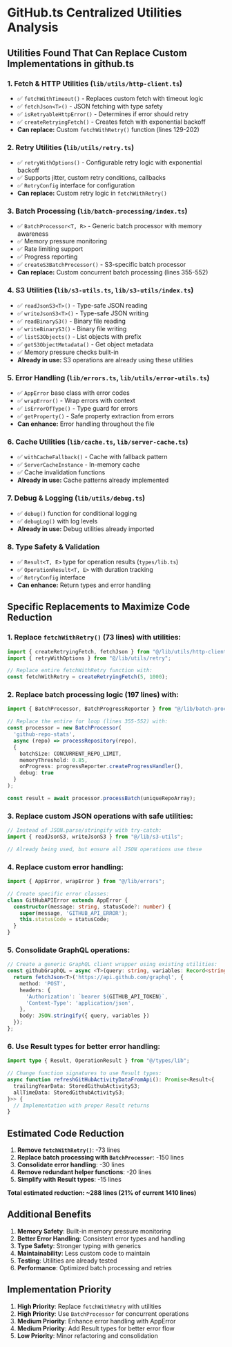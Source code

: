 # GitHub.ts Centralized Utilities Analysis

## Utilities Found That Can Replace Custom Implementations in github.ts

### 1. **Fetch & HTTP Utilities** (`lib/utils/http-client.ts`)
- ✅ `fetchWithTimeout()` - Replaces custom fetch with timeout logic
- ✅ `fetchJson<T>()` - JSON fetching with type safety
- ✅ `isRetryableHttpError()` - Determines if error should retry
- ✅ `createRetryingFetch()` - Creates fetch with exponential backoff
- **Can replace:** Custom `fetchWithRetry()` function (lines 129-202)

### 2. **Retry Utilities** (`lib/utils/retry.ts`)
- ✅ `retryWithOptions()` - Configurable retry logic with exponential backoff
- ✅ Supports jitter, custom retry conditions, callbacks
- ✅ `RetryConfig` interface for configuration
- **Can replace:** Custom retry logic in `fetchWithRetry()`

### 3. **Batch Processing** (`lib/batch-processing/index.ts`)
- ✅ `BatchProcessor<T, R>` - Generic batch processor with memory awareness
- ✅ Memory pressure monitoring
- ✅ Rate limiting support
- ✅ Progress reporting
- ✅ `createS3BatchProcessor()` - S3-specific batch processor
- **Can replace:** Custom concurrent batch processing (lines 355-552)

### 4. **S3 Utilities** (`lib/s3-utils.ts`, `lib/s3-utils/index.ts`)
- ✅ `readJsonS3<T>()` - Type-safe JSON reading
- ✅ `writeJsonS3<T>()` - Type-safe JSON writing
- ✅ `readBinaryS3()` - Binary file reading
- ✅ `writeBinaryS3()` - Binary file writing
- ✅ `listS3Objects()` - List objects with prefix
- ✅ `getS3ObjectMetadata()` - Get object metadata
- ✅ Memory pressure checks built-in
- **Already in use:** S3 operations are already using these utilities

### 5. **Error Handling** (`lib/errors.ts`, `lib/utils/error-utils.ts`)
- ✅ `AppError` base class with error codes
- ✅ `wrapError()` - Wrap errors with context
- ✅ `isErrorOfType()` - Type guard for errors
- ✅ `getProperty()` - Safe property extraction from errors
- **Can enhance:** Error handling throughout the file

### 6. **Cache Utilities** (`lib/cache.ts`, `lib/server-cache.ts`)
- ✅ `withCacheFallback()` - Cache with fallback pattern
- ✅ `ServerCacheInstance` - In-memory cache
- ✅ Cache invalidation functions
- **Already in use:** Cache patterns already implemented

### 7. **Debug & Logging** (`lib/utils/debug.ts`)
- ✅ `debug()` function for conditional logging
- ✅ `debugLog()` with log levels
- **Already in use:** Debug utilities already imported

### 8. **Type Safety & Validation**
- ✅ `Result<T, E>` type for operation results (`types/lib.ts`)
- ✅ `OperationResult<T, E>` with duration tracking
- ✅ `RetryConfig` interface
- **Can enhance:** Return types and error handling

## Specific Replacements to Maximize Code Reduction

### 1. Replace `fetchWithRetry()` (73 lines) with utilities:
```typescript
import { createRetryingFetch, fetchJson } from "@/lib/utils/http-client";
import { retryWithOptions } from "@/lib/utils/retry";

// Replace entire fetchWithRetry function with:
const fetchWithRetry = createRetryingFetch(5, 1000);
```

### 2. Replace batch processing logic (197 lines) with:
```typescript
import { BatchProcessor, BatchProgressReporter } from "@/lib/batch-processing";

// Replace the entire for loop (lines 355-552) with:
const processor = new BatchProcessor(
  'github-repo-stats',
  async (repo) => processRepository(repo),
  {
    batchSize: CONCURRENT_REPO_LIMIT,
    memoryThreshold: 0.85,
    onProgress: progressReporter.createProgressHandler(),
    debug: true
  }
);

const result = await processor.processBatch(uniqueRepoArray);
```

### 3. Replace custom JSON operations with safe utilities:
```typescript
// Instead of JSON.parse/stringify with try-catch:
import { readJsonS3, writeJsonS3 } from "@/lib/s3-utils";

// Already being used, but ensure all JSON operations use these
```

### 4. Replace custom error handling:
```typescript
import { AppError, wrapError } from "@/lib/errors";

// Create specific error classes:
class GitHubAPIError extends AppError {
  constructor(message: string, statusCode?: number) {
    super(message, 'GITHUB_API_ERROR');
    this.statusCode = statusCode;
  }
}
```

### 5. Consolidate GraphQL operations:
```typescript
// Create a generic GraphQL client wrapper using existing utilities:
const githubGraphQL = async <T>(query: string, variables: Record<string, unknown>): Promise<T> => {
  return fetchJson<T>('https://api.github.com/graphql', {
    method: 'POST',
    headers: {
      'Authorization': `bearer ${GITHUB_API_TOKEN}`,
      'Content-Type': 'application/json',
    },
    body: JSON.stringify({ query, variables })
  });
};
```

### 6. Use Result types for better error handling:
```typescript
import type { Result, OperationResult } from "@/types/lib";

// Change function signatures to use Result types:
async function refreshGitHubActivityDataFromApi(): Promise<Result<{
  trailingYearData: StoredGithubActivityS3;
  allTimeData: StoredGithubActivityS3;
}>> {
  // Implementation with proper Result returns
}
```

## Estimated Code Reduction

1. **Remove `fetchWithRetry()`**: -73 lines
2. **Replace batch processing with `BatchProcessor`**: -150 lines
3. **Consolidate error handling**: -30 lines
4. **Remove redundant helper functions**: -20 lines
5. **Simplify with Result types**: -15 lines

**Total estimated reduction: ~288 lines (21% of current 1410 lines)**

## Additional Benefits

1. **Memory Safety**: Built-in memory pressure monitoring
2. **Better Error Handling**: Consistent error types and handling
3. **Type Safety**: Stronger typing with generics
4. **Maintainability**: Less custom code to maintain
5. **Testing**: Utilities are already tested
6. **Performance**: Optimized batch processing and retries

## Implementation Priority

1. **High Priority**: Replace `fetchWithRetry` with utilities
2. **High Priority**: Use `BatchProcessor` for concurrent operations
3. **Medium Priority**: Enhance error handling with AppError
4. **Medium Priority**: Add Result types for better error flow
5. **Low Priority**: Minor refactoring and consolidation